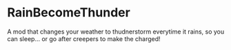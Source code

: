 # RainBecomeThunder

A mod that changes your weather to thudnerstorm everytime it rains, so you can sleep... or go after creepers to make the charged!